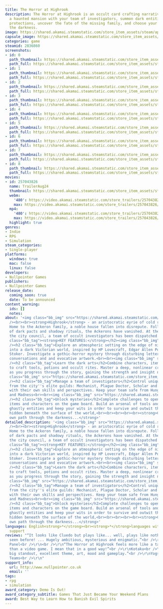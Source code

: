 ```yaml
---
title: The Horror at Highrook
description: The Horror at Highrook is an occult card crafting narrative RPG. Explore
  a haunted mansion with your team of investigators, summon dark entities, craft powerful
  protections, uncover the fate of the missing family, and choose your own path through
  the darkness.
image: https://shared.akamai.steamstatic.com/store_item_assets/steam/apps/2836860/header.jpg?t=1732789544
capsule_image: https://shared.akamai.steamstatic.com/store_item_assets/steam/apps/2836860/capsule_231x87.jpg?t=1732789544
categories: game
steamid: 2836860
screenshots:
- id: 0
  path_thumbnail: https://shared.akamai.steamstatic.com/store_item_assets/steam/apps/2836860/ss_5aa728572460de5c4cef8685a554480c6ee2f4a8.600x338.jpg?t=1732789544
  path_full: https://shared.akamai.steamstatic.com/store_item_assets/steam/apps/2836860/ss_5aa728572460de5c4cef8685a554480c6ee2f4a8.1920x1080.jpg?t=1732789544
- id: 1
  path_thumbnail: https://shared.akamai.steamstatic.com/store_item_assets/steam/apps/2836860/ss_3887ce1c81fa8a63583f6627131e8aef81aaafd9.600x338.jpg?t=1732789544
  path_full: https://shared.akamai.steamstatic.com/store_item_assets/steam/apps/2836860/ss_3887ce1c81fa8a63583f6627131e8aef81aaafd9.1920x1080.jpg?t=1732789544
- id: 2
  path_thumbnail: https://shared.akamai.steamstatic.com/store_item_assets/steam/apps/2836860/ss_9b0d2d0664f5bd237d4587876ff0a943c54bef4d.600x338.jpg?t=1732789544
  path_full: https://shared.akamai.steamstatic.com/store_item_assets/steam/apps/2836860/ss_9b0d2d0664f5bd237d4587876ff0a943c54bef4d.1920x1080.jpg?t=1732789544
- id: 3
  path_thumbnail: https://shared.akamai.steamstatic.com/store_item_assets/steam/apps/2836860/ss_fa8efd5dc32c1ea66a1b8fe542a9d26c06bbbf9f.600x338.jpg?t=1732789544
  path_full: https://shared.akamai.steamstatic.com/store_item_assets/steam/apps/2836860/ss_fa8efd5dc32c1ea66a1b8fe542a9d26c06bbbf9f.1920x1080.jpg?t=1732789544
- id: 4
  path_thumbnail: https://shared.akamai.steamstatic.com/store_item_assets/steam/apps/2836860/ss_bdfd4bb3b6f67d97cfe74291e1289d914882d382.600x338.jpg?t=1732789544
  path_full: https://shared.akamai.steamstatic.com/store_item_assets/steam/apps/2836860/ss_bdfd4bb3b6f67d97cfe74291e1289d914882d382.1920x1080.jpg?t=1732789544
- id: 5
  path_thumbnail: https://shared.akamai.steamstatic.com/store_item_assets/steam/apps/2836860/ss_cd76749278d8aeec7d9e2aec42cbc6fb784da79d.600x338.jpg?t=1732789544
  path_full: https://shared.akamai.steamstatic.com/store_item_assets/steam/apps/2836860/ss_cd76749278d8aeec7d9e2aec42cbc6fb784da79d.1920x1080.jpg?t=1732789544
- id: 6
  path_thumbnail: https://shared.akamai.steamstatic.com/store_item_assets/steam/apps/2836860/ss_531e3dcc4d1a5a49ed69edc67b4e4a14248acdba.600x338.jpg?t=1732789544
  path_full: https://shared.akamai.steamstatic.com/store_item_assets/steam/apps/2836860/ss_531e3dcc4d1a5a49ed69edc67b4e4a14248acdba.1920x1080.jpg?t=1732789544
- id: 7
  path_thumbnail: https://shared.akamai.steamstatic.com/store_item_assets/steam/apps/2836860/ss_88f33e144e6244220ecac437798fcea3b7a9cd0b.600x338.jpg?t=1732789544
  path_full: https://shared.akamai.steamstatic.com/store_item_assets/steam/apps/2836860/ss_88f33e144e6244220ecac437798fcea3b7a9cd0b.1920x1080.jpg?t=1732789544
- id: 8
  path_thumbnail: https://shared.akamai.steamstatic.com/store_item_assets/steam/apps/2836860/ss_0c0442e6e0a050c3c396ad0c18c612a218e739f1.600x338.jpg?t=1732789544
  path_full: https://shared.akamai.steamstatic.com/store_item_assets/steam/apps/2836860/ss_0c0442e6e0a050c3c396ad0c18c612a218e739f1.1920x1080.jpg?t=1732789544
movies:
- id: 257043826
  name: TrailerAug24
  thumbnail: https://shared.akamai.steamstatic.com/store_item_assets/steam/apps/257043826/movie.293x165.jpg?t=1722939820
  webm:
    '480': https://video.akamai.steamstatic.com/store_trailers/257043826/movie480_vp9.webm?t=1722939820
    max: https://video.akamai.steamstatic.com/store_trailers/257043826/movie_max_vp9.webm?t=1722939820
  mp4:
    '480': https://video.akamai.steamstatic.com/store_trailers/257043826/movie480.mp4?t=1722939820
    max: https://video.akamai.steamstatic.com/store_trailers/257043826/movie_max.mp4?t=1722939820
  highlight: true
genres:
- Indie
- RPG
- Simulation
steam_categories:
- Single-player
platforms:
  windows: true
  mac: false
  linux: false
developers:
- Nullpointer Games
publishers:
- Nullpointer Games
release_date:
  coming_soon: true
  date: To be announced
content_warning:
  ids: []
  notes:
about: '<img class="bb_img" src="https://shared.akamai.steamstatic.com/store_item_assets/steam/apps/2836860/extras/ezgif-2-bcc1e2218f.gif?t=1732789544"
  /><br><br><strong>Highrook</strong> - an aristocratic eyrie of cold rock and rain.
  Home to the Ackeron family, a noble house fallen into disrepute. Following rumours
  of dark pacts and shadowy rituals, the Ackerons have vanished. At the request of
  the city council, a team of occult investigators has been dispatched to investigate.<h2
  class="bb_tag"><strong>KEY FEATURES:</strong></h2><img class="bb_img" src="https://shared.akamai.steamstatic.com/store_item_assets/steam/apps/2836860/extras/newspapers.png?t=1732789544"
  /><h2 class="bb_tag">Explore an atmospheric setting on the edge of nightmare</h2>Plunge
  into a dark Victorian world, inspired by HP Lovecraft, Edgar Allen Poe and Bram
  Stoker. Investigate a gothic-horror mystery through disturbing letters, fraught
  conversations and and evocative artwork.<br><br><img class="bb_img" src="https://shared.akamai.steamstatic.com/store_item_assets/steam/apps/2836860/extras/ezgif-2-ad683a8253.gif?t=1732789544"
  /><h2 class="bb_tag">Learn the dark arts</h2>Combine characters, items and locations
  to craft tools, potions and occult rites. Master a deep, nonlinear crafting system
  as you progress through the story, gaining the strength and insight needed to succeed.<br><br><img
  class="bb_img" src="https://shared.akamai.steamstatic.com/store_item_assets/steam/apps/2836860/extras/Characters.png?t=1732789544"
  /><h2 class="bb_tag">Manage a team of investigators</h2>Control unique characters
  from the city''s elite guilds: Mechanist, Plague Doctor, Scholar and Thug, Each
  with their own skills and perspectives. Keep your team safe from Hunger, Injury
  and Madness<br><br><img class="bb_img" src="https://shared.akamai.steamstatic.com/store_item_assets/steam/apps/2836860/extras/InDescImageC.png?t=1732789544"
  /><h2 class="bb_tag">Unlock mysteries</h2>Complete challenges to open up new areas,
  items and characters on the game board. Build an arsenal of tools and rites. Banish
  ghastly entities and keep your wits in order to survive and outwit the dark forces
  hidden beneath the surface of the world,<br><br><br><br><br><strong>Choose your
  own path through the darkness...</strong>'
detailed_description: '<img class="bb_img" src="https://shared.akamai.steamstatic.com/store_item_assets/steam/apps/2836860/extras/ezgif-2-bcc1e2218f.gif?t=1732789544"
  /><br><br><strong>Highrook</strong> - an aristocratic eyrie of cold rock and rain.
  Home to the Ackeron family, a noble house fallen into disrepute. Following rumours
  of dark pacts and shadowy rituals, the Ackerons have vanished. At the request of
  the city council, a team of occult investigators has been dispatched to investigate.<h2
  class="bb_tag"><strong>KEY FEATURES:</strong></h2><img class="bb_img" src="https://shared.akamai.steamstatic.com/store_item_assets/steam/apps/2836860/extras/newspapers.png?t=1732789544"
  /><h2 class="bb_tag">Explore an atmospheric setting on the edge of nightmare</h2>Plunge
  into a dark Victorian world, inspired by HP Lovecraft, Edgar Allen Poe and Bram
  Stoker. Investigate a gothic-horror mystery through disturbing letters, fraught
  conversations and and evocative artwork.<br><br><img class="bb_img" src="https://shared.akamai.steamstatic.com/store_item_assets/steam/apps/2836860/extras/ezgif-2-ad683a8253.gif?t=1732789544"
  /><h2 class="bb_tag">Learn the dark arts</h2>Combine characters, items and locations
  to craft tools, potions and occult rites. Master a deep, nonlinear crafting system
  as you progress through the story, gaining the strength and insight needed to succeed.<br><br><img
  class="bb_img" src="https://shared.akamai.steamstatic.com/store_item_assets/steam/apps/2836860/extras/Characters.png?t=1732789544"
  /><h2 class="bb_tag">Manage a team of investigators</h2>Control unique characters
  from the city''s elite guilds: Mechanist, Plague Doctor, Scholar and Thug, Each
  with their own skills and perspectives. Keep your team safe from Hunger, Injury
  and Madness<br><br><img class="bb_img" src="https://shared.akamai.steamstatic.com/store_item_assets/steam/apps/2836860/extras/InDescImageC.png?t=1732789544"
  /><h2 class="bb_tag">Unlock mysteries</h2>Complete challenges to open up new areas,
  items and characters on the game board. Build an arsenal of tools and rites. Banish
  ghastly entities and keep your wits in order to survive and outwit the dark forces
  hidden beneath the surface of the world,<br><br><br><br><br><strong>Choose your
  own path through the darkness...</strong>'
languages: English<strong>*</strong><br><strong>*</strong>languages with full audio
  support
reviews: "“It looks like Cluedo but plays like... well, plays like nothing we'd ever
  seen before! ... Hugely ambitious, mysterious and enigmatic.”<br />\r\nDevelop Judging
  Panel<br />\r\n<br />\r\n“The Horror at Highrook feels more like a tabletop RPG
  than a video game. I mean that in a good way!”<br />\r\nKotaku<br />\r\n<br />\r\n“A
  big standout, excellent theme, art, mood and gameplay.”<br />\r\nYogscast / Tiny
  Teams<br />\r\n"
support_info:
  url: http://www.nullpointer.co.uk
  email: ''
tags:
- rpg
- simulation
award_category: Demo Is Out!
award_category_subtitle: Games That Just Became Your Weekend Plans
award: Best Way to Learn How to Banish Evil Spirits
---
```


